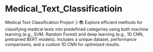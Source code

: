 # Medical_Text_Classificatioin
Medical Text Classification Project 🩺📚 Explore efficient methods for classifying medical texts into predefined categories using both machine learning (e.g., SVM, Random Forest) and deep learning (e.g., 1D CNN, pretrained BERT models). Includes a unique dataset, performance comparisons, and a custom 1D CNN for optimized results.
